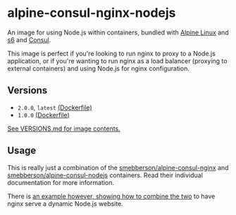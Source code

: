 # alpine-consul-nginx-nodejs

An image for using Node.js within containers, bundled with [Alpine Linux][alpinelinux] and [s6][s6] and [Consul][consul].

This image is perfect if you're looking to run nginx to proxy to a Node.js application, or if you're wanting to run nginx as a load balancer (proxying to external containers) and using Node.js for nginx configuration.

## Versions

- `2.0.0`, `latest` [(Dockerfile)](https://github.com/smebberson/docker-alpine/tree/alpine-consul-nginx-v2.0.0/alpine-consul-nginx-nodejs/Dockerfile)
- `1.0.0` [(Dockerfile)](https://github.com/smebberson/docker-alpine/tree/alpine-consul-nginx-v1.0.0/alpine-consul-nginx-nodejs/Dockerfile)

[See VERSIONS.md for image contents.](https://github.com/smebberson/docker-alpine/blob/master/alpine-consul-nginx-nodejs/VERSIONS.md)

## Usage

This is really just a combination of the [smebberson/alpine-consul-nginx][alpineconsulnginx] and [smebberson/alpine-consul-nodejs][alpineconsulnodejs] containers. Read their individual documentation for more information.

There is [an example however, showing how to combine the two][demo] to have nginx serve a dynamic Node.js website.

[s6]: http://www.skarnet.org/software/s6/
[alpinelinux]: https://www.alpinelinux.org/
[consul]: https://consul.io/
[alpineconsulnginx]: https://github.com/smebberson/docker-alpine/tree/master/alpine-consul-nginx
[alpineconsulnodejs]: https://github.com/smebberson/docker-alpine/tree/master/alpine-consul-nodejs
[demo]: https://github.com/smebberson/docker-alpine/tree/master/examples/alpine-consul-nginx-nodejs
